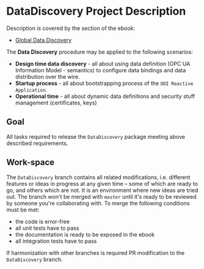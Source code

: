 # DataDiscovery Project Description

Description is covered by the section of the ebook:

* [Global Data Discovery](https://commsvr.gitbook.io/ooi/global-data-discovery/datadiscovery)

The **Data Discovery** procedure may be applied to the following scenarios:

* **Design time data discovery** - all about using data definition \(OPC UA Information Model - semantics\) to configure data bindings and data distribution over the wire.
* **Startup process** - all about bootstrapping process of the `OOI Reactive Application`.
* **Operational time** - all about dynamic data definitions and security stuff management \(certificates, keys\)

## Goal

All tasks required to release the `DataDiscovery` package meeting above described requirements.

## Work-space

The `DataDiscovery` branch contains all related modifications, i.e. different features or ideas in progress at any given time – some of which are ready to go, and others which are not. It is an environment where new ideas are tried out. The branch won't be merged with `master` until it's ready to be reviewed by someone you're collaborating with. To merge the following conditions must be met:

* the code is error-free
* all unit tests have to pass
* the documentation is ready to be exposed in the ebook
* all integration tests have to pass

If harmonization with other branches is required PR modification to the  `DataDiscovery` branch.
